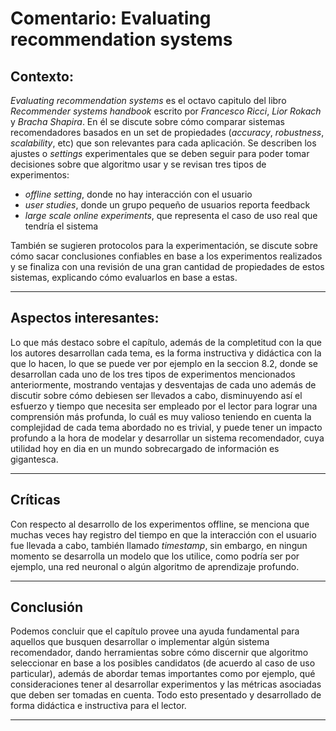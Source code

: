 # Comentario:  Evaluating recommendation systems

## Contexto:

*Evaluating recommendation systems* es el octavo capitulo del libro *Recommender systems handbook* escrito por *Francesco Ricci*, *Lior Rokach* y *Bracha Shapira*.
En él se discute sobre cómo comparar sistemas recomendadores basados en un set de propiedades (*accuracy*, *robustness*, *scalability*, etc) que son relevantes para cada aplicación. Se describen los ajustes o *settings* experimentales que se deben seguir para poder tomar decisiones sobre que algoritmo usar y se revisan tres tipos de experimentos:
- *offline setting*, donde no hay interacción con el usuario
- *user studies*, donde un grupo pequeño de usuarios reporta feedback
- *large scale online experiments*, que representa el caso de uso real que tendría el sistema

También se sugieren protocolos para la experimentación, se discute sobre cómo sacar conclusiones confiables en base a los experimentos realizados y se finaliza con una revisión de una gran cantidad de propiedades de estos sistemas, explicando cómo evaluarlos en base a estas.


---

## Aspectos interesantes:

Lo que más destaco sobre el capítulo, además de la completitud con la que los autores desarrollan cada tema, es la forma instructiva y didáctica con la que lo hacen, lo que se puede ver por ejemplo en la seccion 8.2, donde se desarrollan cada uno de los tres tipos de experimentos mencionados anteriormente, mostrando ventajas y desventajas de cada uno además de discutir sobre cómo debiesen ser llevados a cabo, disminuyendo así el esfuerzo y tiempo que necesita ser empleado por el lector para lograr una comprensión más profunda, lo cuál es muy valioso teniendo en cuenta la complejidad de cada tema abordado no es trivial, y puede tener un impacto profundo a la hora de modelar y desarrollar un sistema recomendador, cuya utilidad hoy en dia en un mundo sobrecargado de información es gigantesca.

---
## Críticas

Con respecto al desarrollo de los experimentos offline, se menciona que muchas veces hay registro del tiempo en que la interacción con el usuario fue llevada a cabo, también llamado *timestamp*, sin embargo, en ningun momento se desarrolla un modelo que los utilice, como podría ser por ejemplo, una red neuronal o algún algoritmo de aprendizaje profundo.

---

## Conclusión

Podemos concluir que el capítulo provee una ayuda fundamental para aquellos que busquen desarrollar o implementar algún sistema recomendador, dando herramientas sobre cómo discernir que algoritmo seleccionar en base a los posibles candidatos (de acuerdo al caso de uso particular), además de abordar temas importantes como por ejemplo, qué consideraciones tener al desarrollar experimentos y las métricas asociadas que deben ser tomadas en cuenta. Todo esto presentado y desarrollado de forma didáctica e instructiva para el lector.

---